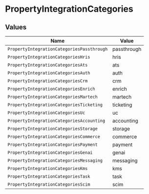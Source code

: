 # PropertyIntegrationCategories


## Values

| Name                                       | Value                                      |
| ------------------------------------------ | ------------------------------------------ |
| `PropertyIntegrationCategoriesPassthrough` | passthrough                                |
| `PropertyIntegrationCategoriesHris`        | hris                                       |
| `PropertyIntegrationCategoriesAts`         | ats                                        |
| `PropertyIntegrationCategoriesAuth`        | auth                                       |
| `PropertyIntegrationCategoriesCrm`         | crm                                        |
| `PropertyIntegrationCategoriesEnrich`      | enrich                                     |
| `PropertyIntegrationCategoriesMartech`     | martech                                    |
| `PropertyIntegrationCategoriesTicketing`   | ticketing                                  |
| `PropertyIntegrationCategoriesUc`          | uc                                         |
| `PropertyIntegrationCategoriesAccounting`  | accounting                                 |
| `PropertyIntegrationCategoriesStorage`     | storage                                    |
| `PropertyIntegrationCategoriesCommerce`    | commerce                                   |
| `PropertyIntegrationCategoriesPayment`     | payment                                    |
| `PropertyIntegrationCategoriesGenai`       | genai                                      |
| `PropertyIntegrationCategoriesMessaging`   | messaging                                  |
| `PropertyIntegrationCategoriesKms`         | kms                                        |
| `PropertyIntegrationCategoriesTask`        | task                                       |
| `PropertyIntegrationCategoriesScim`        | scim                                       |